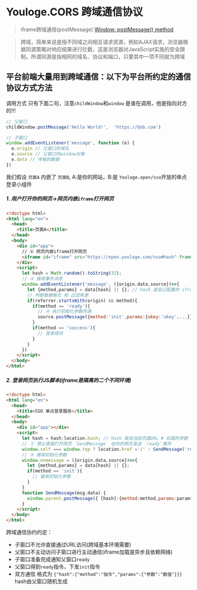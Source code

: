 # Youloge.CORS 跨域通信协议

> iframe跨域通信(postMessage) [Window: postMessage() method](https://developer.mozilla.org/en-US/docs/Web/API/Window/postMessage)

> 跨域，简单来说是指不同域之间相互请求资源，例如AJAX请求，浏览器根据同源策略对响应结果进行拦截，这是浏览器对JavaScript实施的安全限制。所谓同源是指相同的域名、协议和端口，只要其中一项不同就为跨域 

## 平台前端大量用到跨域通信：以下为平台所约定的通信协议方式方法
调用方式 只有下面二句，注意`childWindow`和`window` 是谁在调用，他是指向对方的!!!
``` js
// 父窗口
childWindow.postMessage('Hello World!',  'https://bbb.com')

// 子窗口
window.addEventListener('message', function (e) {
  e.origin // 父窗口的域名
  e.source // 父窗口的window对象
  e.data // 传输的数据
})
```

我们假设 `页面A` 内嵌了 `页面B`, A:是你的网站，B:是 `Youloge.open/sso`开放的单点登录小组件

##### 1. 用户打开你的网页->网页内嵌`iframe`打开网页

``` html
<!doctype html>
<html lang="en">
  <head>
    <title>页面A</title>
  </head>
  <body>
    <div id="app">
      // ① 网页内嵌iframe打开网页
      <iframe id="iframe" src="https://open.youloge.com/sso#hash" frameborder="0" scrolling></iframe>
    </div>
    <script>
      let hash = Math.random().toString(32);
      // ③ 接收事件消息
      window.addEventListener('message', ({origin,data,source})=>{ 
        let {method,params} = data[hash] || {}; // hash 是自己配置的 iframe src # 后面的参数
        // 判断数据格式 和 过滤来源
        if(referrer.startsWith(origin) && method){
          if(method == 'ready'){
            // ④ 执行初始化参数传递
            source.postMessage({method:'init',params:{ukey:'ukey',...}},origin)
          }
          if(method == 'success'){
            // 登录成功
          }
        }
      })
    </script>
  </body>
</html>
```
##### 2. 登录网页执行JS脚本(iframe是隔离的二个不同环境)
``` html
<!doctype html>
<html lang="en">
  <head>
    <title>SSO 单点登录服务</title>
  </head>
  <body>
    <div id="app"></div>
    <script>
      let hash = hash:location.hash; // hash 取自当前页面URL # 后面的参数
      // ② 禁止直接打开网页 `SendMessage` 给你的网页发送 `ready`事件
      window.self === window.top ? location.href ='/' : SendMessage('ready',{msg:'youloge.sso is ready'});
      // ⑤ 接收初始化参数
      window.onmessage = ({origin,data,source})=>{
        let {method,params} = data[hash] || {};
        if(method == 'init'){
          // 接收初始化参数
        }
      }
      function SendMessage(msg,data) {
        window.parent.postMessage({ [hash]:{method:method,params:params} }, referrer);
      }
    </script>
  </body>
</html>
```

跨域通信协约约定：
- 子窗口不允许直接通过URL访问(跨域基本环境需要)
- 父窗口不主动访问子窗口进行主动通信(iframe加载是异步且依赖网络)
- 子窗口准备完成通知父窗口`ready`
- 父窗口得到`ready`指令，下发`init`指令
- 双方通信 格式为 `{"hash":{"method":"指令","params":{"参数":"数值"}}}` hash由父窗口随机生成


